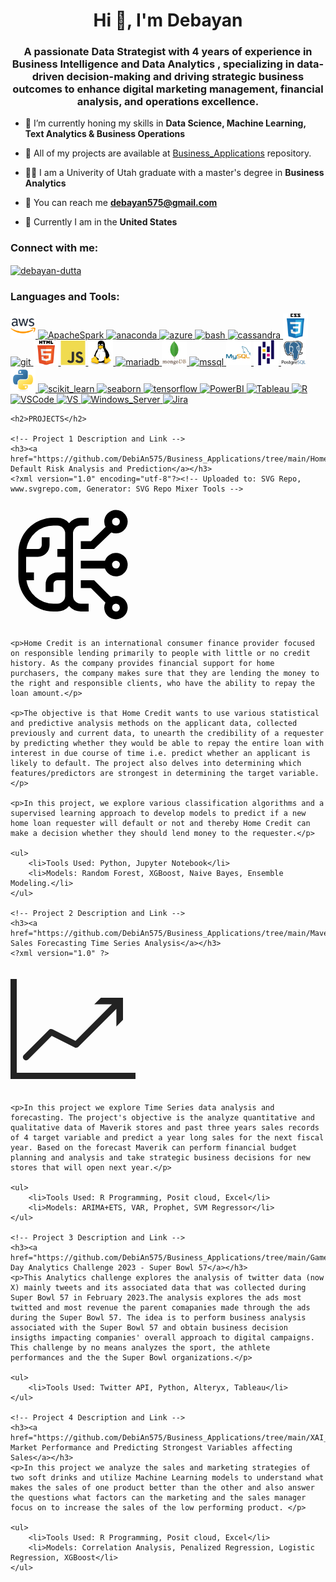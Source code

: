 <h1 align="center">Hi 👋, I'm Debayan</h1>
<h3 align="center">A passionate Data Strategist with 4 years of experience in Business Intelligence and Data Analytics , specializing in data-driven decision-making and driving strategic business outcomes to enhance digital marketing management, financial analysis, and operations excellence.</h3>


- 🌱  I’m currently honing my skills in **Data Science, Machine Learning, Text Analytics & Business Operations**

- 📂  All of my projects are available at [Business_Applications](https://github.com/DebiAn575/Business_Applications/tree/main) repository.

- 👨‍💻  I am a Univerity of Utah graduate with a master's degree in **Business Analytics**

- 📧  You can reach me **debayan575@gmail.com**

- 📍 Currently I am in the **United States**
  

<h3 align="left">Connect with me:</h3>
<p align="left">
<a href="https://linkedin.com/in/debayan-dutta" target="blank"><img align="center" src="https://raw.githubusercontent.com/rahuldkjain/github-profile-readme-generator/master/src/images/icons/Social/linked-in-alt.svg" alt="debayan-dutta" height="30" width="40" /></a>
</p>

<h3 align="left">Languages and Tools:</h3>
<p align="left"> <a href="https://aws.amazon.com" target="_blank" rel="noreferrer"> <img src="https://raw.githubusercontent.com/devicons/devicon/master/icons/amazonwebservices/amazonwebservices-original-wordmark.svg" alt="aws" width="40" height="40"/> <a href="https://spark.apache.org/" target="_blank" rel="noreferrer">  <img src="https://cdn.jsdelivr.net/gh/devicons/devicon@latest/icons/apachespark/apachespark-original-wordmark.svg" alt="ApacheSpark" width="40" height="40"/> </a> <a href="https://www.anaconda.com/" target="_blank" rel="noreferrer"> <img src="https://cdn.jsdelivr.net/gh/devicons/devicon@latest/icons/anaconda/anaconda-original-wordmark.svg" alt="anaconda" width="40" height="40"/> </a> <a href="https://azure.microsoft.com/en-in/" target="_blank" rel="noreferrer"> <img src="https://www.vectorlogo.zone/logos/microsoft_azure/microsoft_azure-icon.svg" alt="azure" width="40" height="40"/> </a> <a href="https://www.gnu.org/software/bash/" target="_blank" rel="noreferrer"> <img src="https://www.vectorlogo.zone/logos/gnu_bash/gnu_bash-icon.svg" alt="bash" width="40" height="40"/> </a> <a href="https://cassandra.apache.org/" target="_blank" rel="noreferrer"> <img src="https://www.vectorlogo.zone/logos/apache_cassandra/apache_cassandra-icon.svg" alt="cassandra" width="40" height="40"/> </a> <a href="https://www.w3schools.com/css/" target="_blank" rel="noreferrer"> <img src="https://raw.githubusercontent.com/devicons/devicon/master/icons/css3/css3-original-wordmark.svg" alt="css3" width="40" height="40"/> </a> <a href="https://git-scm.com/" target="_blank" rel="noreferrer"> <img src="https://www.vectorlogo.zone/logos/git-scm/git-scm-icon.svg" alt="git" width="40" height="40"/> </a> <a href="https://www.w3.org/html/" target="_blank" rel="noreferrer"> <img src="https://raw.githubusercontent.com/devicons/devicon/master/icons/html5/html5-original-wordmark.svg" alt="html5" width="40" height="40"/> </a> <a href="https://developer.mozilla.org/en-US/docs/Web/JavaScript" target="_blank" rel="noreferrer"> <img src="https://raw.githubusercontent.com/devicons/devicon/master/icons/javascript/javascript-original.svg" alt="javascript" width="40" height="40"/> </a> <a href="https://www.linux.org/" target="_blank" rel="noreferrer"> <img src="https://raw.githubusercontent.com/devicons/devicon/master/icons/linux/linux-original.svg" alt="linux" width="40" height="40"/> </a> <a href="https://mariadb.org/" target="_blank" rel="noreferrer"> <img src="https://www.vectorlogo.zone/logos/mariadb/mariadb-icon.svg" alt="mariadb" width="40" height="40"/> </a> <a href="https://www.mongodb.com/" target="_blank" rel="noreferrer"> <img src="https://raw.githubusercontent.com/devicons/devicon/master/icons/mongodb/mongodb-original-wordmark.svg" alt="mongodb" width="40" height="40"/> </a> <a href="https://www.microsoft.com/en-us/sql-server" target="_blank" rel="noreferrer"> <img src="https://www.svgrepo.com/show/303229/microsoft-sql-server-logo.svg" alt="mssql" width="40" height="40"/> </a> <a href="https://www.mysql.com/" target="_blank" rel="noreferrer"> <img src="https://raw.githubusercontent.com/devicons/devicon/master/icons/mysql/mysql-original-wordmark.svg" alt="mysql" width="40" height="40"/> </a> <a href="https://pandas.pydata.org/" target="_blank" rel="noreferrer"> <img src="https://raw.githubusercontent.com/devicons/devicon/2ae2a900d2f041da66e950e4d48052658d850630/icons/pandas/pandas-original.svg" alt="pandas" width="40" height="40"/> </a> <a href="https://www.postgresql.org" target="_blank" rel="noreferrer"> <img src="https://raw.githubusercontent.com/devicons/devicon/master/icons/postgresql/postgresql-original-wordmark.svg" alt="postgresql" width="40" height="40"/> </a> <a href="https://www.python.org" target="_blank" rel="noreferrer"> <img src="https://raw.githubusercontent.com/devicons/devicon/master/icons/python/python-original.svg" alt="python" width="40" height="40"/> </a> <a href="https://scikit-learn.org/" target="_blank" rel="noreferrer"> <img src="https://upload.wikimedia.org/wikipedia/commons/0/05/Scikit_learn_logo_small.svg" alt="scikit_learn" width="40" height="40"/> </a> <a href="https://seaborn.pydata.org/" target="_blank" rel="noreferrer"> <img src="https://seaborn.pydata.org/_images/logo-mark-lightbg.svg" alt="seaborn" width="40" height="40"/> </a> <a href="https://www.tensorflow.org" target="_blank" rel="noreferrer"> <img src="https://www.vectorlogo.zone/logos/tensorflow/tensorflow-icon.svg" alt="tensorflow" width="40" height="40"/> </a> <a href="https://www.microsoft.com/en-us/power-platform/products/power-bi/" target="_blank" rel="noreferrer"> <img src="https://github.com/microsoft/PowerBI-Icons/raw/main/SVG/Power-BI.svg" alt="PowerBI" width="40" height="40"/> </a> <a href="https://www.tableau.com/" target="_blank" rel="noreferrer"> <img src="https://cdn.worldvectorlogo.com/logos/tableau-software.svg" alt="Tableau" width="40" height="40"/> </a> <a href="https://www.r-project.org/" target="_blank" rel="noreferrer"> <img src="https://cdn.jsdelivr.net/gh/devicons/devicon@latest/icons/r/r-original.svg" alt="R" width="40" height="40"/> </a> <a href="https://code.visualstudio.com/" target="_blank" rel="noreferrer"> <img src="https://cdn.jsdelivr.net/gh/devicons/devicon@latest/icons/vscode/vscode-original.svg" alt="VSCode" width="40" height="40"/> </a> <a href="https://visualstudio.microsoft.com/" target="_blank" rel="noreferrer"> <img src="https://cdn.jsdelivr.net/gh/devicons/devicon@latest/icons/visualstudio/visualstudio-original.svg" alt="VS" width="40" height="40"/> </a> <a href="https://www.microsoft.com/en-us/windows-server" target="_blank" rel="noreferrer"> <img src="https://icongr.am/devicon/windows8-original.svg" alt="Windows_Server" width="40" height="40"/> </a> <a href="https://www.atlassian.com/software/jira" target="_blank" rel="noreferrer"> <img src="https://cdn.jsdelivr.net/gh/devicons/devicon@latest/icons/jira/jira-original.svg" alt="Jira" width="40" height="40"/> </a>

    <h2>PROJECTS</h2>

    <!-- Project 1 Description and Link -->
    <h3><a href="https://github.com/DebiAn575/Business_Applications/tree/main/Home_Credit_Default_Risk_prediction">Credit Default Risk Analysis and Prediction</a></h3>
    <?xml version="1.0" encoding="utf-8"?><!-- Uploaded to: SVG Repo, www.svgrepo.com, Generator: SVG Repo Mixer Tools -->
<svg fill="#000000" width="200px" height="200px" viewBox="0 0 32 32" id="icon" xmlns="http://www.w3.org/2000/svg">
  <defs>
    <style>
      .cls-1 {
        fill: none;
      }
    </style>
  </defs>
  <path d="M27,24a2.9609,2.9609,0,0,0-1.2854.3008L21.4141,20H18v2h2.5859l3.7146,3.7148A2.9665,2.9665,0,0,0,24,27a3,3,0,1,0,3-3Zm0,4a1,1,0,1,1,1-1A1.0009,1.0009,0,0,1,27,28Z"/>
  <path d="M27,13a2.9948,2.9948,0,0,0-2.8157,2H18v2h6.1843A2.9947,2.9947,0,1,0,27,13Zm0,4a1,1,0,1,1,1-1A1.0009,1.0009,0,0,1,27,17Z"/>
  <path d="M27,2a3.0033,3.0033,0,0,0-3,3,2.9657,2.9657,0,0,0,.3481,1.373L20.5957,10H18v2h3.4043l4.3989-4.2524A2.9987,2.9987,0,1,0,27,2Zm0,4a1,1,0,1,1,1-1A1.0009,1.0009,0,0,1,27,6Z"/>
  <path d="M18,6h2V4H18a3.9756,3.9756,0,0,0-3,1.3823A3.9756,3.9756,0,0,0,12,4H11a9.01,9.01,0,0,0-9,9v6a9.01,9.01,0,0,0,9,9h1a3.9756,3.9756,0,0,0,3-1.3823A3.9756,3.9756,0,0,0,18,28h2V26H18a2.0023,2.0023,0,0,1-2-2V8A2.0023,2.0023,0,0,1,18,6ZM12,26H11a7.0047,7.0047,0,0,1-6.92-6H6V18H4V14H7a3.0033,3.0033,0,0,0,3-3V9H8v2a1.0009,1.0009,0,0,1-1,1H4.08A7.0047,7.0047,0,0,1,11,6h1a2.0023,2.0023,0,0,1,2,2v4H12v2h2v4H12a3.0033,3.0033,0,0,0-3,3v2h2V21a1.0009,1.0009,0,0,1,1-1h2v4A2.0023,2.0023,0,0,1,12,26Z"/>
  <rect id="_Transparent_Rectangle_" data-name="&lt;Transparent Rectangle&gt;" class="cls-1" width="32" height="32"/>
</svg>

    <p>Home Credit is an international consumer finance provider focused on responsible lending primarily to people with little or no credit history. As the company provides financial support for home purchasers, the company makes sure that they are lending the money to the right and responsible clients, who have the ability to repay the loan amount.</p>
    
    <p>The objective is that Home Credit wants to use various statistical and predictive analysis methods on the applicant data, collected previously and current data, to unearth the credibility of a requester by predicting whether they would be able to repay the entire loan with interest in due course of time i.e. predict whether an applicant is likely to default. The project also delves into determining which features/predictors are strongest in determining the target variable.</p>
    
    <p>In this project, we explore various classification algorithms and a supervised learning approach to develop models to predict if a new home loan requester will default or not and thereby Home Credit can make a decision whether they should lend money to the requester.</p>
    
    <ul>
        <li>Tools Used: Python, Jupyter Notebook</li>
        <li>Models: Random Forest, XGBoost, Naive Bayes, Ensemble Modeling.</li>
    </ul>

    <!-- Project 2 Description and Link -->
    <h3><a href="https://github.com/DebiAn575/Business_Applications/tree/main/Maverik_Sales_Forecasting">Maverik Sales Forecasting Time Series Analysis</a></h3>
    <?xml version="1.0" ?>
<svg width="200px" height="200px" viewBox="0 0 20 20" xmlns="http://www.w3.org/2000/svg">
    <g id="layer1">
        <path d="M 0 2 L 0 18 L 20 18 L 20 17 L 1 17 L 1 2 L 0 2 z M 14.464844 5 L 13.404297 6.0605469 L 16.232422 6.0605469 L 10.400391 11.892578 L 6.7226562 10.052734 C 6.5303951 9.9570071 6.2984793 9.9947426 6.1464844 10.146484 L 2.1464844 14.146484 C 1.6556843 14.617739 2.3822604 15.344316 2.8535156 14.853516 L 6.5996094 11.107422 L 10.277344 12.947266 C 10.469605 13.042996 10.701521 13.005256 10.853516 12.853516 L 16.939453 6.7675781 L 16.939453 9.5957031 L 18 8.5351562 L 18 5 L 14.464844 5 z" style="fill:#222222;fill-opacity:1;stroke:none;stroke-width:0px;"/>
    </g>
</svg>
    
    <p>In this project we explore Time Series data analysis and forecasting. The project's objective is the analyze quantitative and qualitative data of Maverik stores and past three years sales records of 4 target variable and predict a year long sales for the next fiscal year. Based on the forecast Maverik can perform financial budget planning and analysis and take strategic business decisions for new stores that will open next year.</p>
        
    <ul>
        <li>Tools Used: R Programming, Posit cloud, Excel</li>
        <li>Models: ARIMA+ETS, VAR, Prophet, SVM Regressor</li>
    </ul>

    <!-- Project 3 Description and Link -->
    <h3><a href="https://github.com/DebiAn575/Business_Applications/tree/main/Game%20Day%20Analytics%202023">Game Day Analytics Challenge 2023 - Super Bowl 57</a></h3>
    <p>This Analytics challenge explores the analysis of twitter data (now X) mainly tweets and its associated data that was collected during Super Bowl 57 in February 2023.The analysis explores the ads most twitted and most revenue the parent comapanies made through the ads during the Super Bowl 57. The idea is to perform business analysis associated with the Super Bowl 57 and obtain business decision insigths impacting companies' overall approach to digital campaigns. This challenge by no means analyzes the sport, the athlete performances and the the Super Bowl organizations.</p>
        
    <ul>
        <li>Tools Used: Twitter API, Python, Alteryx, Tableau</li>
    </ul>

    <!-- Project 4 Description and Link -->
    <h3><a href="https://github.com/DebiAn575/Business_Applications/tree/main/XAI_Understanding_which_predictors_affect_product_sale">Evaluating Market Performance and Predicting Strongest Variables affecting Sales</a></h3>
    <p>In this project we analyze the sales and marketing strategies of two soft drinks and utilize Machine Learning models to understand what makes the sales of one product better than the other and also answer the questions what factors can the marketing and the sales manager focus on to increase the sales of the low performing product. </p>
      
    <ul>
        <li>Tools Used: R Programming, Posit cloud, Excel</li>
        <li>Models: Correlation Analysis, Penalized Regression, Logistic Regression, XGBoost</li>
    </ul>

